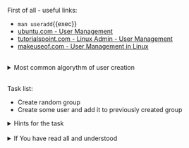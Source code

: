 First of all - useful links:

- `man useradd`{{exec}}
- [ubuntu.com - User Management](https://ubuntu.com/server/docs/security-users)
- [tutorialspoint.com - Linux Admin - User Management](https://www.tutorialspoint.com/linux_admin/linux_admin_user_management.htm)
- [makeuseof.com - User Management in Linux](https://www.makeuseof.com/user-management-linux-guide/)
<br>
<details><summary>Most common algorythm of user creation</summary>
<pre>
    $ groupadd some_group
    $ useradd -m -g some_group -G another_group,some_group2 user1
    $ passwd user1
</pre>
</details><br>

Task list:
- Create random group
- Create some user and add it to previously created group

<details><summary>Hints for the task</summary>
<pre>
<strong>Task 1:</strong>
  $ groupadd random
<br>
<strong>Task 2:</strong>
  $ useradd -m -g random -G wheel user1
  $ passwd user1
</pre>
</details>
<br>
<details><summary>If You have read all and understood</summary>
<pre>
`touch IReadAllAndUndnderstood`{{exec}}
</pre>

